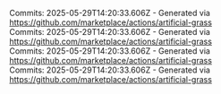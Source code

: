 Commits: 2025-05-29T14:20:33.606Z - Generated via https://github.com/marketplace/actions/artificial-grass
<br>
Commits: 2025-05-29T14:20:33.606Z - Generated via https://github.com/marketplace/actions/artificial-grass
<br>
Commits: 2025-05-29T14:20:33.606Z - Generated via https://github.com/marketplace/actions/artificial-grass
<br>
Commits: 2025-05-29T14:20:33.606Z - Generated via https://github.com/marketplace/actions/artificial-grass
<br>
